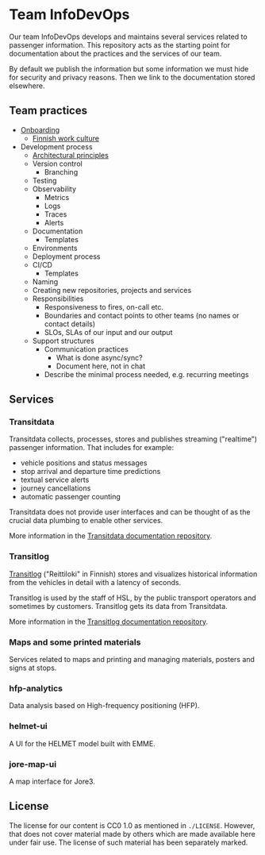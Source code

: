# Team InfoDevOps

Our team InfoDevOps develops and maintains several services related to passenger information. This repository acts as the starting point for documentation about the practices and the services of our team.

By default we publish the information but some information we must hide for security and privacy reasons.
Then we link to the documentation stored elsewhere.

## Team practices

- [Onboarding](./docs/onboarding.md)
  - [Finnish work culture](./docs/finnish-work-culture.md)
- Development process
  - [Architectural principles](docs/architectural-principles.md)
  - Version control
    - Branching
  - Testing
  - Observability
    - Metrics
    - Logs
    - Traces
    - Alerts
  - Documentation
    - Templates
  - Environments
  - Deployment process
  - CI/CD
    - Templates
  - Naming
  - Creating new repositories, projects and services
  - Responsibilities
    - Responsiveness to fires, on-call etc.
    - Boundaries and contact points to other teams (no names or contact details)
    - SLOs, SLAs of our input and our output
  - Support structures
    - Communication practices
      - What is done async/sync?
      - Document here, not in chat
    - Describe the minimal process needed, e.g. recurring meetings

## Services

### Transitdata

Transitdata collects, processes, stores and publishes streaming ("realtime") passenger information.
That includes for example:

- vehicle positions and status messages
- stop arrival and departure time predictions
- textual service alerts
- journey cancellations
- automatic passenger counting

Transitdata does not provide user interfaces and can be thought of as the crucial data plumbing to enable other services.

More information in the [Transitdata documentation repository](https://github.com/HSLdevcom/transitdata).

### Transitlog

[Transitlog](https://reittiloki.hsl.fi/) ("Reittiloki" in Finnish) stores and visualizes historical information from the vehicles in detail with a latency of seconds.

Transitlog is used by the staff of HSL, by the public transport operators and sometimes by customers.
Transitlog gets its data from Transitdata.

More information in the [Transitlog documentation repository](https://github.com/HSLdevcom/transitlog).

### Maps and some printed materials

Services related to maps and printing and managing materials, posters and signs at stops.

### hfp-analytics

Data analysis based on High-frequency positioning (HFP).

### helmet-ui

A UI for the HELMET model built with EMME.

### jore-map-ui

A map interface for Jore3.

## License

The license for our content is CC0 1.0 as mentioned in `./LICENSE`.
However, that does not cover material made by others which are made available here under fair use.
The license of such material has been separately marked.

